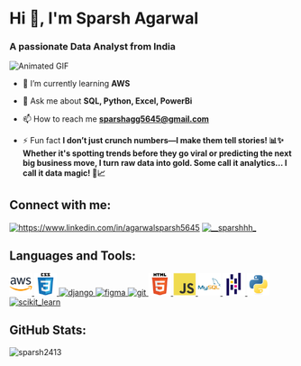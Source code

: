 # Hi 👋, I'm Sparsh Agarwal
### A passionate Data Analyst from India
<div align="left">
  <img src="https://media.giphy.com/media/OLPQ6z2hlHmwFc4Hso/giphy.gif?cid=ecf05e47qknigsgfc0t7uxbemvejiuibjm0mw5pu23bhplbd&ep=v1_gifs_search&rid=giphy.gif&ct=g" alt="Animated GIF" width="300" style="margin-right: 20px;">
</div>

- 🌱 I’m currently learning **AWS**

- 💬 Ask me about **SQL, Python, Excel, PowerBi**

- 📫 How to reach me **sparshagg5645@gmail.com**

- ⚡ Fun fact **I don’t just crunch numbers—I make them tell stories! 📊✨ Whether it's spotting trends before they go viral or predicting the next big business move, I turn raw data into gold. Some call it analytics… I call it data magic! 🎩📈**

## Connect with me:
<p align="left">
<a href="https://linkedin.com/in/https://www.linkedin.com/in/agarwalsparsh5645" target="blank"><img align="center" src="https://raw.githubusercontent.com/rahuldkjain/github-profile-readme-generator/master/src/images/icons/Social/linked-in-alt.svg" alt="https://www.linkedin.com/in/agarwalsparsh5645" height="30" width="40" /></a>
<a href="https://instagram.com/__sparshhh_" target="blank"><img align="center" src="https://raw.githubusercontent.com/rahuldkjain/github-profile-readme-generator/master/src/images/icons/Social/instagram.svg" alt="__sparshhh_" height="30" width="40" /></a>
</p>

## Languages and Tools:
<p align="left"> 
<a href="https://aws.amazon.com" target="_blank" rel="noreferrer"> <img src="https://raw.githubusercontent.com/devicons/devicon/master/icons/amazonwebservices/amazonwebservices-original-wordmark.svg" alt="aws" width="40" height="40"/> </a> 
<a href="https://www.w3schools.com/css/" target="_blank" rel="noreferrer"> <img src="https://raw.githubusercontent.com/devicons/devicon/master/icons/css3/css3-original-wordmark.svg" alt="css3" width="40" height="40"/> </a> 
<a href="https://www.djangoproject.com/" target="_blank" rel="noreferrer"> <img src="https://cdn.worldvectorlogo.com/logos/django.svg" alt="django" width="40" height="40"/> </a> 
<a href="https://www.figma.com/" target="_blank" rel="noreferrer"> <img src="https://www.vectorlogo.zone/logos/figma/figma-icon.svg" alt="figma" width="40" height="40"/> </a> 
<a href="https://git-scm.com/" target="_blank" rel="noreferrer"> <img src="https://www.vectorlogo.zone/logos/git-scm/git-scm-icon.svg" alt="git" width="40" height="40"/> </a> 
<a href="https://www.w3.org/html/" target="_blank" rel="noreferrer"> <img src="https://raw.githubusercontent.com/devicons/devicon/master/icons/html5/html5-original-wordmark.svg" alt="html5" width="40" height="40"/> </a> 
<a href="https://developer.mozilla.org/en-US/docs/Web/JavaScript" target="_blank" rel="noreferrer"> <img src="https://raw.githubusercontent.com/devicons/devicon/master/icons/javascript/javascript-original.svg" alt="javascript" width="40" height="40"/> </a> 
<a href="https://www.mysql.com/" target="_blank" rel="noreferrer"> <img src="https://raw.githubusercontent.com/devicons/devicon/master/icons/mysql/mysql-original-wordmark.svg" alt="mysql" width="40" height="40"/> </a> 
<a href="https://pandas.pydata.org/" target="_blank" rel="noreferrer"> <img src="https://raw.githubusercontent.com/devicons/devicon/2ae2a900d2f041da66e950e4d48052658d850630/icons/pandas/pandas-original.svg" alt="pandas" width="40" height="40"/> </a> 
<a href="https://www.python.org" target="_blank" rel="noreferrer"> <img src="https://raw.githubusercontent.com/devicons/devicon/master/icons/python/python-original.svg" alt="python" width="40" height="40"/> </a> 
<a href="https://scikit-learn.org/" target="_blank" rel="noreferrer"> <img src="https://upload.wikimedia.org/wikipedia/commons/0/05/Scikit_learn_logo_small.svg" alt="scikit_learn" width="40" height="40"/> </a> 
</p>

## GitHub Stats:
<p><img align="left" src="https://github-readme-stats.vercel.app/api/top-langs?username=sparsh2413&show_icons=true&locale=en&layout=compact" alt="sparsh2413" /></p>

